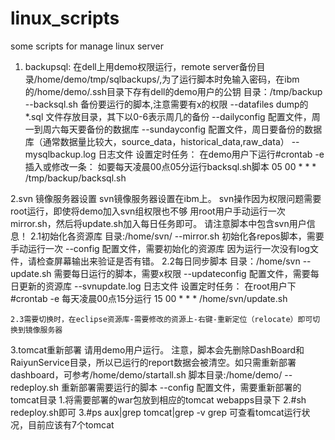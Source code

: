 linux_scripts
=============

some scripts for manage linux server
1. backupsql:
    在dell上用demo权限运行，remote server备份目录/home/demo/tmp/sqlbackups/,为了运行脚本时免输入密码，在ibm的/home/demo/.ssh目录下存有dell的demo用户的公钥
    目录：/tmp/backup
          --backsql.sh 备份要运行的脚本,注意需要有x的权限
          --datafiles dump的*.sql 文件存放目录，其下以0-6表示周几的备份
          --dailyconfig 配置文件，周一到周六每天要备份的数据库
          --sundayconfig 配置文件，周日要备份的数据库（通常数据量比较大，source_data，historical_data,raw_data）
          --mysqlbackup.log 日志文件
    设置定时任务：
    在demo用户下运行#crontab -e
    插入或修改一条：
    如要每天凌晨00点05分运行backsql.sh脚本
    05 00 * * * /tmp/backup/backsql.sh

2.svn 镜像服务器设置
        svn镜像服务器设置在ibm上。
        svn操作因为权限问题需要root运行，即使将demo加入svn组权限也不够
            用root用户手动运行一次mirror.sh，然后将update.sh加入每日任务即可。
        请注意脚本中包含svn用户信息！
    2.1初始化各资源库
        目录:/home/svn/
             --mirror.sh 初始化各repos脚本，需要手动运行一次
             --config 配置文件，需要初始化的资源库
             因为运行一次没有log文件，请检查屏幕输出来验证是否有错。
    2.2每日同步脚本
        目录：/home/svn
              --update.sh 需要每日运行的脚本，需要x权限
              --updateconfig 配置文件，需要每日更新的资源库
              --svnupdate.log 日志文件
        设置定时任务：
        在root用户下#crontab -e
        每天凌晨00点15分运行
        15 00 * * * /home/svn/update.sh
    
    2.3需要切换时，在eclipse资源库-需要修改的资源上-右键-重新定位（relocate）即可切换到镜像服务器

3.tomcat重新部署
    请用demo用户运行。
    注意，脚本会先删除DashBoard和RaiyunService目录，所以已运行的report数据会被清空。如只需重新部署dashboard，可参考/home/demo/startall.sh
    脚本目录:/home/demo/
             --redeploy.sh 重新部署需要运行的脚本
             --config 配置文件，需要重新部署的tomcat目录
    1.将需要部署的war包放到相应的tomcat webapps目录下
    2.#sh redeploy.sh即可
    3.#ps aux|grep tomcat|grep -v grep 可查看tomcat运行状况，目前应该有7个tomcat